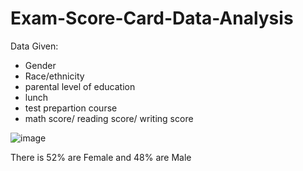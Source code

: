 # Exam-Score-Card-Data-Analysis

Data Given:
* Gender
* Race/ethnicity
* parental level of education
* lunch 
* test prepartion course
* math score/ reading score/ writing score



![image](https://user-images.githubusercontent.com/85886921/166405990-81bb5eb9-578a-48b2-b4f2-daf30fc57bf0.png)

There is 52% are Female and 48% are Male
